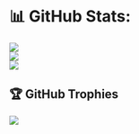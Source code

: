 # 📊 GitHub Stats:
![](https://github-readme-stats.vercel.app/api?username=aliworkshop&theme=swift&hide_border=false&include_all_commits=true&count_private=true)<br/>
![](https://github-readme-streak-stats.herokuapp.com/?user=aliworkshop&theme=swift&hide_border=false)<br/>
![](https://github-readme-stats.vercel.app/api/top-langs/?username=aliworkshop&theme=swift&hide_border=false&include_all_commits=true&count_private=true&layout=compact)


## 🏆 GitHub Trophies
![](https://github-profile-trophy.vercel.app/?username=aliworkshop&theme=radical&no-frame=false&no-bg=true&margin-w=4)
